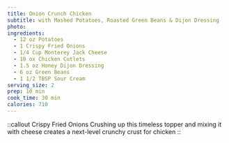 ```yaml
---
title: Onion Crunch Chicken
subtitle: with Mashed Potatoes, Roasted Green Beans & Dijon Dressing
photo:
ingredients:
  - 12 oz Potatoes
  - 1 Crispy Fried Onions
  - 1/4 Cup Monterey Jack Cheese
  - 10 ox Chicken Cutlets
  - 1.5 oz Honey Dijon Dressing
  - 6 oz Green Beans
  - 1 1/2 TBSP Sour Cream
serving_size: 2
prep: 10 min
cook_time: 30 min
calories: 710
---
```





::callout
Crispy Fried Onions
Crushing up this timeless topper and mixing it with cheese creates a next-level crunchy crust for chicken
::
